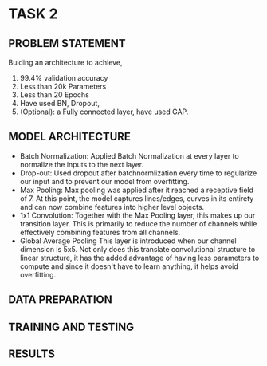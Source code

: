 # TASK 2
## PROBLEM STATEMENT
Buiding an architecture to achieve,
1. 99.4% validation accuracy
2. Less than 20k Parameters
3. Less than 20 Epochs
4. Have used BN, Dropout,
5. (Optional): a Fully connected layer, have used GAP. 

## MODEL ARCHITECTURE
- Batch Normalization: 
      Applied Batch Normalization at every layer to normalize the inputs to the next layer.
- Drop-out:
      Used dropout after batchnormlization every time to regularize our input and to prevent our model from overfitting.
- Max Pooling:
      Max pooling was applied after it reached a receptive field of 7. At this point, the model captures lines/edges, curves in its entirety and can now combine features into higher level objects.
- 1x1 Convolution:
      Together with the Max Pooling layer, this makes up our transition layer. This is primarily to reduce the number of channels while effectively combining features from all channels.
- Global Average Pooling
      This layer is introduced when our channel dimension is 5x5. Not only does this translate convolutional structure to linear structure, it has the added advantage of having less parameters to compute and since it doesn't have to learn anything, it helps avoid overfitting. 

## DATA PREPARATION


## TRAINING AND TESTING


## RESULTS
